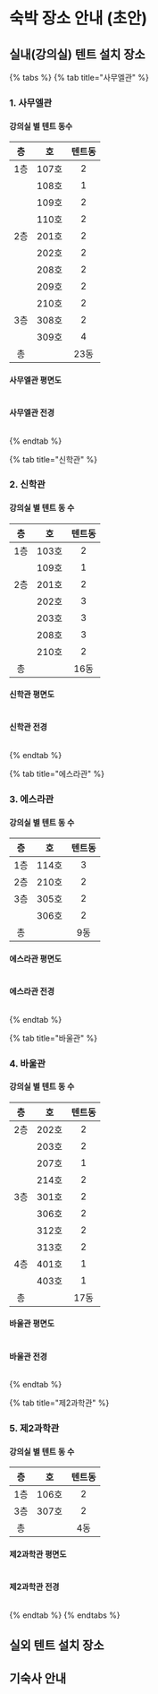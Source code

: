 # 숙박 장소 안내 (초안)

## 실내(강의실) 텐트 설치 장소

{% tabs %}
{% tab title="사무엘관" %}
### 1. 사무엘관

#### 강의실 별 텐트 동수

|  층  |   호  | 텐트동 |
| :-: | :--: | :-: |
|  1층 | 107호 |  2  |
|     | 108호 |  1  |
|     | 109호 |  2  |
|     | 110호 |  2  |
|  2층 | 201호 |  2  |
|     | 202호 |  2  |
|     | 208호 |  2  |
|     | 209호 |  2  |
|     | 210호 |  2  |
|  3층 | 308호 |  2  |
|     | 309호 |  4  |
|  총  |      | 23동 |

####

#### 사무엘관 평면도

<figure><img src="../../.gitbook/assets/장소01사무엘관.png" alt=""><figcaption></figcaption></figure>

#### 사무엘관 전경

<figure><img src="../../.gitbook/assets/전경01사무엘관.png" alt=""><figcaption></figcaption></figure>
{% endtab %}

{% tab title="신학관" %}
### 2. 신학관

#### 강의실 별 텐트 동 수

|  층  |   호  | 텐트동 |
| :-: | :--: | :-: |
|  1층 | 103호 |  2  |
|     | 109호 |  1  |
|  2층 | 201호 |  2  |
|     | 202호 |  3  |
|     | 203호 |  3  |
|     | 208호 |  3  |
|     | 210호 |  2  |
|  총  |      | 16동 |

####

#### 신학관 평면도

<figure><img src="../../.gitbook/assets/장소02신학관.png" alt=""><figcaption></figcaption></figure>

#### 신학관 전경

<figure><img src="../../.gitbook/assets/전경02신학관.png" alt=""><figcaption></figcaption></figure>
{% endtab %}

{% tab title="에스라관" %}
### 3. 에스라관

#### 강의실 별 텐트 동 수

|  층  |   호  | 텐트동 |
| :-: | :--: | :-: |
|  1층 | 114호 |  3  |
|  2층 | 210호 |  2  |
|  3층 | 305호 |  2  |
|     | 306호 |  2  |
|  총  |      |  9동 |

####

#### 에스라관 평면도

<figure><img src="../../.gitbook/assets/장소03에스라관.png" alt=""><figcaption></figcaption></figure>

#### 에스라관 전경

<figure><img src="../../.gitbook/assets/전경03에스라관.png" alt=""><figcaption></figcaption></figure>
{% endtab %}

{% tab title="바울관" %}
### 4. 바울관

#### 강의실 별 텐트 동 수

|  층  |   호  | 텐트동 |
| :-: | :--: | :-: |
|  2층 | 202호 |  2  |
|     | 203호 |  2  |
|     | 207호 |  1  |
|     | 214호 |  2  |
|  3층 | 301호 |  2  |
|     | 306호 |  2  |
|     | 312호 |  2  |
|     | 313호 |  2  |
|  4층 | 401호 |  1  |
|     | 403호 |  1  |
|  총  |      | 17동 |

####

#### 바울관 평면도

<figure><img src="../../.gitbook/assets/장소04바울관.png" alt=""><figcaption></figcaption></figure>

#### 바울관 전경

<figure><img src="../../.gitbook/assets/전경04바울관.png" alt=""><figcaption></figcaption></figure>
{% endtab %}

{% tab title="제2과학관" %}
### 5. 제2과학관

#### 강의실 별 텐트 동 수

|  층  |   호  | 텐트동 |
| :-: | :--: | :-: |
|  1층 | 106호 |  2  |
|  3층 | 307호 |  2  |
|  총  |      |  4동 |

####

#### 제2과학관 평면도

<figure><img src="../../.gitbook/assets/장소05제2과학관.png" alt=""><figcaption></figcaption></figure>

#### 제2과학관 전경

<figure><img src="../../.gitbook/assets/전경05제2과학관.png" alt=""><figcaption></figcaption></figure>
{% endtab %}
{% endtabs %}



## 실외 텐트 설치 장소



## 기숙사 안내

